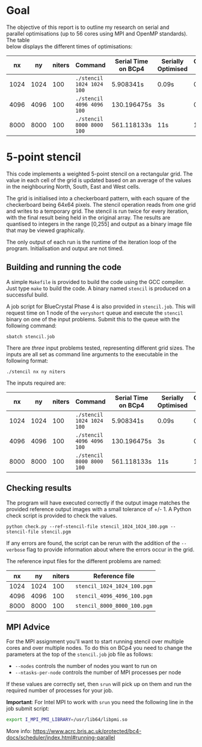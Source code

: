 # Goal

The objective of this report is to outline my research on serial and  
parallel optimisations (up to 56 cores using MPI and OpenMP standards). The table  
below displays the different times of optimisations:

| nx   | ny   | niters | Command                   | Serial Time on BCp4 | Serially Optimised  | Concurrently optimised |
| ---- | ---- | ------ | ------------------------- | ------------------- | ------------------- | ---------------------- |
| 1024 | 1024 | 100    | `./stencil 1024 1024 100` |           5.908341s |               0.09s |                 0.008s |
| 4096 | 4096 | 100    | `./stencil 4096 4096 100` |         130.196475s |                  3s |                  0.13s |
| 8000 | 8000 | 100    | `./stencil 8000 8000 100` |         561.118133s |                 11s |                     1s |

# 5-point stencil

This code implements a weighted 5-point stencil on a rectangular grid.  The
value in each cell of the grid is updated based on an average of the values in
the neighbouring North, South, East and West cells.

The grid is initialised into a checkerboard pattern, with each square of the
checkerboard being 64x64 pixels. The stencil operation reads from one grid and
writes to a temporary grid.  The stencil is run twice for every iteration, with
the final result being held in the original array.  The results are quantised to
integers in the range [0,255] and output as a binary image file that may be
viewed graphically.

The only output of each run is the runtime of the iteration loop of the program.
Initialisation and output are not timed.

## Building and running the code

A simple `Makefile` is provided to build the code using the GCC compiler.  Just
type `make` to build the code.  A binary named `stencil` is produced on a
successful build.

A job script for BlueCrystal Phase 4 is also provided in `stencil.job`.  This
will request time on 1 node of the `veryshort` queue and execute the `stencil`
binary on one of the input problems.  Submit this to the queue with the
following command:

    sbatch stencil.job

There are *three* input problems tested, representing different grid sizes.  The
inputs are all set as command line arguments to the executable in the following
format:

    ./stencil nx ny niters

The inputs required are:

| nx   | ny   | niters | Command                   | Serial Time on BCp4 | Serially Optimised  | Concurrently optimised |
| ---- | ---- | ------ | ------------------------- | ------------------- | ------------------- | ---------------------- |
| 1024 | 1024 | 100    | `./stencil 1024 1024 100` |           5.908341s |               0.09s |                 0.008s |
| 4096 | 4096 | 100    | `./stencil 4096 4096 100` |         130.196475s |                  3s |                  0.13s |
| 8000 | 8000 | 100    | `./stencil 8000 8000 100` |         561.118133s |                 11s |                     1s |

## Checking results

The program will have executed correctly if the output image matches the
provided reference output images with a small tolerance of +/- 1.  A Python
check script is provided to check the values. 

    python check.py --ref-stencil-file stencil_1024_1024_100.pgm --stencil-file stencil.pgm

If any errors are found, the script can be rerun with the addition of the
`--verbose` flag to provide information about where the errors occur in the
grid.

The reference input files for the different problems are named:

| nx   | ny   | niters | Reference file              |
| ---- | ---- | ------ | --------------------------- |
| 1024 | 1024 | 100    | `stencil_1024_1024_100.pgm` |
| 4096 | 4096 | 100    | `stencil_4096_4096_100.pgm` |
| 8000 | 8000 | 100    | `stencil_8000_8000_100.pgm` |

## MPI Advice

For the MPI assignment you'll want to start running stencil over multiple cores
and over multiple nodes. To do this on BCp4 you need to change the parameters
at the top of the `stencil.job` job file as follows:

* `--nodes` controls the number of nodes you want to run on
* `--ntasks-per-node` controls the number of MPI processes per node

If these values are correctly set, then `srun` will pick up on them and run the
required number of processes for your job.

**Important**: For Intel MPI to work with `srun` you need the following line in the job submit script:

```bash
export I_MPI_PMI_LIBRARY=/usr/lib64/libpmi.so
```

More info: 
<https://www.acrc.bris.ac.uk/protected/bc4-docs/scheduler/index.html#running-parallel>

